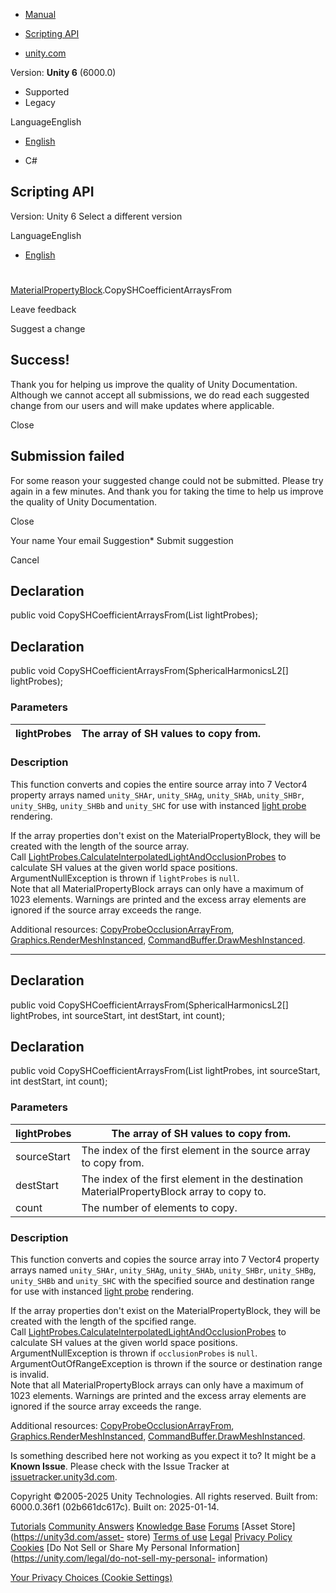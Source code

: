 [ ]()

  * [Manual](../Manual/index.html)
  * [Scripting API](../ScriptReference/index.html)

  * [unity.com](https://unity.com/)

Version: **Unity 6** (6000.0)

  * Supported
  * Legacy

LanguageEnglish

  * [English]()

  * C#

[ ](https://docs.unity3d.com)

## Scripting API

Version: Unity 6 Select a different version

LanguageEnglish

  * [English]()

#
[MaterialPropertyBlock](MaterialPropertyBlock.html).CopySHCoefficientArraysFrom

Leave feedback

Suggest a change

## Success!

Thank you for helping us improve the quality of Unity Documentation. Although
we cannot accept all submissions, we do read each suggested change from our
users and will make updates where applicable.

Close

## Submission failed

For some reason your suggested change could not be submitted. Please <a>try
again</a> in a few minutes. And thank you for taking the time to help us
improve the quality of Unity Documentation.

Close

Your name Your email Suggestion* Submit suggestion

Cancel

[ ]()

## Declaration

public void CopySHCoefficientArraysFrom(List<SphericalHarmonicsL2>
lightProbes);

## Declaration

public void CopySHCoefficientArraysFrom(SphericalHarmonicsL2[] lightProbes);

### Parameters

lightProbes | The array of SH values to copy from.  
---|---  
  
### Description

This function converts and copies the entire source array into 7 Vector4
property arrays named `unity_SHAr`, `unity_SHAg`, `unity_SHAb`, `unity_SHBr`,
`unity_SHBg`, `unity_SHBb` and `unity_SHC` for use with instanced [light
probe](../Manual/LightProbes.html) rendering.

If the array properties don't exist on the MaterialPropertyBlock, they will be
created with the length of the source array.  
Call
[LightProbes.CalculateInterpolatedLightAndOcclusionProbes](LightProbes.CalculateInterpolatedLightAndOcclusionProbes.html)
to calculate SH values at the given world space positions.  
ArgumentNullException is thrown if `lightProbes` is `null`.  
Note that all MaterialPropertyBlock arrays can only have a maximum of 1023
elements. Warnings are printed and the excess array elements are ignored if
the source array exceeds the range.  
  
Additional resources:
[CopyProbeOcclusionArrayFrom](MaterialPropertyBlock.CopyProbeOcclusionArrayFrom.html),
[Graphics.RenderMeshInstanced](Graphics.RenderMeshInstanced.html),
[CommandBuffer.DrawMeshInstanced](Rendering.CommandBuffer.DrawMeshInstanced.html).

* * *

## Declaration

public void CopySHCoefficientArraysFrom(SphericalHarmonicsL2[] lightProbes,
int sourceStart, int destStart, int count);

## Declaration

public void CopySHCoefficientArraysFrom(List<SphericalHarmonicsL2>
lightProbes, int sourceStart, int destStart, int count);

### Parameters

lightProbes | The array of SH values to copy from.  
---|---  
sourceStart | The index of the first element in the source array to copy from.  
destStart | The index of the first element in the destination MaterialPropertyBlock array to copy to.  
count | The number of elements to copy.  
  
### Description

This function converts and copies the source array into 7 Vector4 property
arrays named `unity_SHAr`, `unity_SHAg`, `unity_SHAb`, `unity_SHBr`,
`unity_SHBg`, `unity_SHBb` and `unity_SHC` with the specified source and
destination range for use with instanced [light
probe](../Manual/LightProbes.html) rendering.

If the array properties don't exist on the MaterialPropertyBlock, they will be
created with the length of the spcified range.  
Call
[LightProbes.CalculateInterpolatedLightAndOcclusionProbes](LightProbes.CalculateInterpolatedLightAndOcclusionProbes.html)
to calculate SH values at the given world space positions.  
ArgumentNullException is thrown if `occlusionProbes` is `null`.  
ArgumentOutOfRangeException is thrown if the source or destination range is
invalid.  
Note that all MaterialPropertyBlock arrays can only have a maximum of 1023
elements. Warnings are printed and the excess array elements are ignored if
the source array exceeds the range.  
  
Additional resources:
[CopyProbeOcclusionArrayFrom](MaterialPropertyBlock.CopyProbeOcclusionArrayFrom.html),
[Graphics.RenderMeshInstanced](Graphics.RenderMeshInstanced.html),
[CommandBuffer.DrawMeshInstanced](Rendering.CommandBuffer.DrawMeshInstanced.html).

Is something described here not working as you expect it to? It might be a
**Known Issue**. Please check with the Issue Tracker at
[issuetracker.unity3d.com](https://issuetracker.unity3d.com).

Copyright ©2005-2025 Unity Technologies. All rights reserved. Built from:
6000.0.36f1 (02b661dc617c). Built on: 2025-01-14.

[Tutorials](https://unity3d.com/learn) [Community
Answers](https://answers.unity3d.com) [Knowledge
Base](https://support.unity3d.com/hc/en-us)
[Forums](https://forum.unity3d.com) [Asset Store](https://unity3d.com/asset-
store) [Terms of use](https://docs.unity3d.com/Manual/TermsOfUse.html)
[Legal](https://unity.com/legal) [Privacy
Policy](https://unity.com/legal/privacy-policy)
[Cookies](https://unity.com/legal/cookie-policy) [Do Not Sell or Share My
Personal Information](https://unity.com/legal/do-not-sell-my-personal-
information)

[Your Privacy Choices (Cookie Settings)](javascript:void\(0\);)

